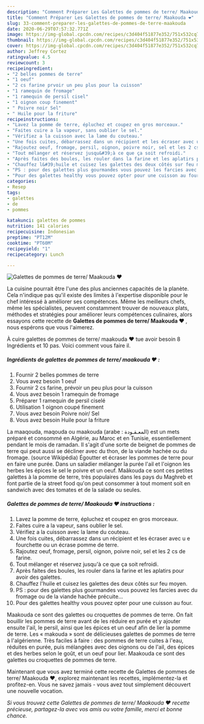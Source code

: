 ```yaml
---
description: "Comment Préparer Les Galettes de pommes de terre/ Maakouda ❤"
title: "Comment Préparer Les Galettes de pommes de terre/ Maakouda ❤"
slug: 33-comment-preparer-les-galettes-de-pommes-de-terre-maakouda
date: 2020-06-29T07:57:32.771Z
image: https://img-global.cpcdn.com/recipes/c3d404f51877e352/751x532cq70/galettes-de-pommes-de-terre-maakouda-❤-photo-principale-de-la-recette.jpg
thumbnail: https://img-global.cpcdn.com/recipes/c3d404f51877e352/751x532cq70/galettes-de-pommes-de-terre-maakouda-❤-photo-principale-de-la-recette.jpg
cover: https://img-global.cpcdn.com/recipes/c3d404f51877e352/751x532cq70/galettes-de-pommes-de-terre-maakouda-❤-photo-principale-de-la-recette.jpg
author: Jeffrey Cortez
ratingvalue: 4.5
reviewcount: 3
recipeingredient:
- "2 belles pommes de terre"
- "1 oeuf"
- "2 cs farine prvoir un peu plus pour la cuisson"
- "1 ramequin de fromage"
- "1 ramequin de persil cisel"
- "1 oignon coup finement"
- " Poivre noir Sel"
- " Huile pour la friture"
recipeinstructions:
- "Lavez la pomme de terre, épluchez et coupez en gros morceaux."
- "Faites cuire a la vapeur, sans oublier le sel."
- "Vérifiez a la cuisson avec la lame du couteau."
- "Une fois cuites, débarrassez dans un récipient et les écraser avec u e fourchette ou un écrase pomme de terre."
- "Rajoutez oeuf, fromage, persil, oignon, poivre noir, sel et les 2 cs de farine."
- "Tout mélanger et réservez jusqu&#39;à ce que ça soit refroidi."
- "Après faites des boules, les rouler dans la farine et les aplatirs pour avoir des galettes."
- "Chauffez l&#39;huile et cuisez les galettes des deux côtés sur feu moyen."
- "PS : pour des galettes plus gourmandes vous pouvez les farcies avec du fromage ou de la viande hachée précuite..."
- "Pour des galettes healthy vous pouvez opter pour une cuisson au four."
categories:
- Resep
tags:
- galettes
- de
- pommes

katakunci: galettes de pommes 
nutrition: 141 calories
recipecuisine: Indonesian
preptime: "PT12M"
cooktime: "PT60M"
recipeyield: "1"
recipecategory: Lunch

---
```



![Galettes de pommes de terre/ Maakouda ❤](https://img-global.cpcdn.com/recipes/c3d404f51877e352/751x532cq70/galettes-de-pommes-de-terre-maakouda-❤-photo-principale-de-la-recette.jpg)

La cuisine pourrait être l'une des plus anciennes capacités de la planète. Cela n'indique pas qu'il existe des limites à l'expertise disponible pour le chef intéressé à améliorer ses compétences. Même les meilleurs chefs, même les spécialistes, peuvent constamment trouver de nouveaux plats, méthodes et stratégies pour améliorer leurs compétences culinaires, alors essayons cette recette de <strong> Galettes de pommes de terre/ Maakouda ❤ </strong>, nous espérons que vous l'aimerez.

<!--inarticleads1-->

À cuire galettes de pommes de terre/ maakouda ❤ tue avoir besoin 8 Ingrédients et 10 pas. Voici comment vous faire il.

##### Ingrédients de galettes de pommes de terre/ maakouda ❤ :

1. Fournir 2 belles pommes de terre
1. Vous avez besoin 1 oeuf
1. Fournir 2 cs farine, prévoir un peu plus pour la cuisson
1. Vous avez besoin 1 ramequin de fromage
1. Préparer 1 ramequin de persil ciselé
1. Utilisation 1 oignon coupé finement
1. Vous avez besoin  Poivre noir/ Sel
1. Vous avez besoin  Huile pour la friture


La maaqouda, maqouda ou maakouda (arabe : المعـقـودة) est un mets préparé et consommé en Algérie, au Maroc et en Tunisie, essentiellement pendant le mois de ramadan. Il s&#39;agit d&#39;une sorte de beignet de pommes de terre qui peut aussi se décliner avec du thon, de la viande hachée ou du fromage. (source Wikipédia) Égoutter et écraser les pommes de terre pour en faire une purée. Dans un saladier mélanger la purée l&#39;ail et l&#39;oignon les herbes les épices le sel le poivre et un oeuf. Maâkouda ce sont ces petites galettes à la pomme de terre, très populaires dans les pays du Maghreb et font partie de la street food qu&#39;on peut consommer à tout moment soit en sandwich avec des tomates et de la salade ou seules. 

<!--inarticleads2-->

##### Galettes de pommes de terre/ Maakouda ❤ instructions :

1. Lavez la pomme de terre, épluchez et coupez en gros morceaux.
1. Faites cuire a la vapeur, sans oublier le sel.
1. Vérifiez a la cuisson avec la lame du couteau.
1. Une fois cuites, débarrassez dans un récipient et les écraser avec u e fourchette ou un écrase pomme de terre.
1. Rajoutez oeuf, fromage, persil, oignon, poivre noir, sel et les 2 cs de farine.
1. Tout mélanger et réservez jusqu&#39;à ce que ça soit refroidi.
1. Après faites des boules, les rouler dans la farine et les aplatirs pour avoir des galettes.
1. Chauffez l&#39;huile et cuisez les galettes des deux côtés sur feu moyen.
1. PS : pour des galettes plus gourmandes vous pouvez les farcies avec du fromage ou de la viande hachée précuite...
1. Pour des galettes healthy vous pouvez opter pour une cuisson au four.


Maakouda ce sont des galettes ou croquettes de pommes de terre. On fait bouillir les pommes de terre avant de les réduire en purée et y ajouter ensuite l&#39;ail, le persil, ainsi que les épices et un oeuf afin de lier la pomme de terre. Les « makouda » sont de délicieuses galettes de pommes de terre à l&#39;algérienne. Très faciles à faire : des pommes de terre cuites à l&#39;eau, réduites en purée, puis mélangées avec des oignons ou de l&#39;ail, des épices et des herbes selon le goût, et un oeuf pour lier. Maakouda ce sont des galettes ou croquettes de pommes de terre. 

<!--inarticleads1-->

<p>
Maintenant que vous avez terminé cette recette de Galettes de pommes de terre/ Maakouda ❤, explorez maintenant les recettes, implémentez-la et profitez-en. Vous ne savez jamais - vous avez tout simplement découvert une nouvelle vocation.
</p>

<p>
<i>Si vous trouvez cette Galettes de pommes de terre/ Maakouda ❤ recette précieuse, partagez-la avec vos amis ou votre famille, merci et bonne chance.</i>
</p>
